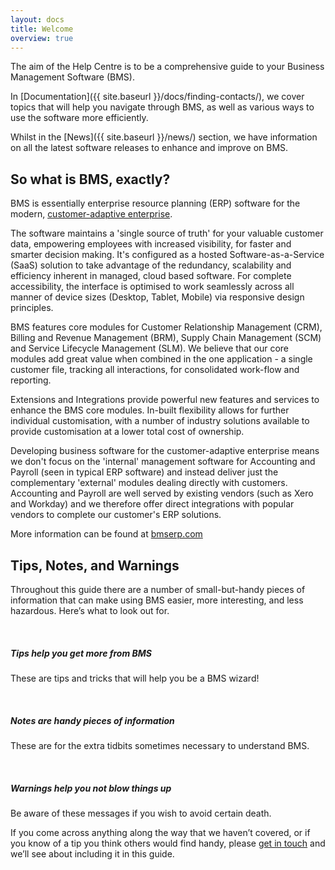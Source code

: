 ```yaml
---
layout: docs
title: Welcome
overview: true
---
```


The aim of the Help Centre is to be a comprehensive guide to your Business Management Software (BMS).

In [Documentation]({{ site.baseurl }}/docs/finding-contacts/), we cover topics that will help you navigate through BMS, as well as various ways to use the software more efficiently.

Whilst in the [News]({{ site.baseurl }}/news/) section, we have information on all the latest software releases to enhance and improve on BMS.

## So what is BMS, exactly?

BMS is essentially enterprise resource planning (ERP) software for the modern, <a class="noRedirect" href="http://ovum.com/2013/04/05/ovum-industry-congress-to-provide-overview-of-the-customer-adaptive-enterprise/" target="_blank">customer-adaptive enterprise</a>. 

The software maintains a 'single source of truth' for your valuable customer data, empowering employees with increased visibility, for faster and smarter decision making. It's configured as a hosted Software-as-a-Service (SaaS) solution to take advantage of the redundancy, scalability and efficiency inherent in managed, cloud based software. For complete accessibility, the interface is optimised to work seamlessly across all manner of device sizes (Desktop, Tablet, Mobile) via responsive design principles.

BMS features core modules for Customer Relationship Management (CRM), Billing and Revenue Management (BRM), Supply Chain Management (SCM) and Service Lifecycle Management (SLM). We believe that our core modules add great value when combined in the one application - a single customer file, tracking all interactions, for consolidated work-flow and reporting.

Extensions and Integrations provide powerful new features and services to enhance the BMS core modules. In-built flexibility allows for further individual customisation, with a number of industry solutions available to provide customisation at a lower total cost of ownership.

Developing business software for the customer-adaptive enterprise means we don't focus on the 'internal' management software for Accounting and Payroll (seen in typical ERP software) and instead deliver just the complementary 'external' modules dealing directly with customers. Accounting and Payroll are well served by existing vendors (such as Xero and Workday) and we therefore offer direct integrations with popular vendors to complete our customer's ERP solutions.

More information can be found at <a class="noRedirect" href="http://bmserp.com" target="_blank">bmserp.com</a>

## Tips, Notes, and Warnings

Throughout this guide there are a number of small-but-handy pieces of
information that can make using BMS easier, more interesting, and less
hazardous. Here’s what to look out for.

<div class="note">
  <span class="icon-exclamation-sign icon-large">&nbsp;</span>
  <h5>Tips help you get more from BMS</h5>
  <p>These are tips and tricks that will help you be a BMS wizard!</p>
</div>

<div class="note info">
  <span class="icon-exclamation-sign icon-large">&nbsp;</span>
  <h5>Notes are handy pieces of information</h5>
  <p>These are for the extra tidbits sometimes necessary to understand BMS.</p>
</div>

<div class="note warning">
  <span class="icon-exclamation-sign icon-large">&nbsp;</span>
  <h5>Warnings help you not blow things up</h5>
  <p>Be aware of these messages if you wish to avoid certain death.</p>
</div>

If you come across anything along the way that we haven’t covered, or if you
know of a tip you think others would find handy, please <a id="Intercom" class="noRedirect" href="mailto:c772676240e0bea1fa03f8bbf21edc26778efc65@incoming.intercom.io">get in touch</a> and we’ll see about
including it in this guide.